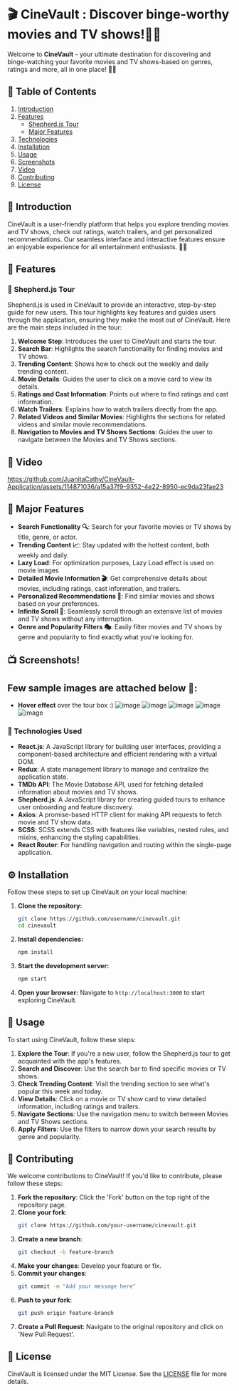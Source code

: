 # 🎬 CineVault : Discover binge-worthy movies and TV shows!🍿✨

Welcome to **CineVault** - your ultimate destination for discovering and binge-watching your favorite movies and TV shows-based on genres, ratings and more, all
in one place! 🍿✨

## 📜 Table of Contents

1. [Introduction](#-introduction)
2. [Features](#-features)
   - [Shepherd.js Tour](#-shepherdjs-tour)
   - [Major Features](#-major-features)
3. [Technologies](#-technologies)
4. [Installation](#-installation)
5. [Usage](#-usage)
6. [Screenshots](#-screenshots)
7. [Video](#-video)
8. [Contributing](#-contributing)
9. [License](#-license)

## 🌟 Introduction

CineVault is a user-friendly platform that helps you explore trending movies and TV shows, check out ratings, watch trailers, and get personalized recommendations. Our seamless interface and interactive features ensure an enjoyable experience for all entertainment enthusiasts. 🎥🍿

## 🚀 Features

### 🌸 Shepherd.js Tour

Shepherd.js is used in CineVault to provide an interactive, step-by-step guide for new users. This tour highlights key features and guides users through the application, ensuring they make the most out of CineVault. Here are the main steps included in the tour:

1. **Welcome Step**: Introduces the user to CineVault and starts the tour.
2. **Search Bar**: Highlights the search functionality for finding movies and TV shows.
3. **Trending Content**: Shows how to check out the weekly and daily trending content.
4. **Movie Details**: Guides the user to click on a movie card to view its details.
5. **Ratings and Cast Information**: Points out where to find ratings and cast information.
6. **Watch Trailers**: Explains how to watch trailers directly from the app.
7. **Related Videos and Similar Movies**: Highlights the sections for related videos and similar movie recommendations.
8. **Navigation to Movies and TV Shows Sections**: Guides the user to navigate between the Movies and TV Shows sections.

## 🎥 Video

https://github.com/JuanitaCathy/CineVault-Application/assets/114871036/a15a37f9-9352-4e22-8950-ec9da23fae23



## 🌟 Major Features

- **Search Functionality 🔍**: Search for your favorite movies or TV shows by title, genre, or actor.
- **Trending Content 📈**: Stay updated with the hottest content, both weekly and daily.
- **Lazy Load**: For optimization purposes, Lazy Load effect is used on movie images
- **Detailed Movie Information 🎬**: Get comprehensive details about movies, including ratings, cast information, and trailers.
- **Personalized Recommendations 🤩**: Find similar movies and shows based on your preferences.
- **Infinite Scroll 📜**: Seamlessly scroll through an extensive list of movies and TV shows without any interruption.
- **Genre and Popularity Filters 🎭**: Easily filter movies and TV shows by genre and popularity to find exactly what you're looking for.

## 📺 Screenshots! 

## Few sample images are attached below 📖: 
- **Hover effect** over the tour box :)
![image](https://github.com/JuanitaCathy/CineVault-MovieDB/assets/114871036/3cc30d12-5c31-40ec-ae49-e388c42a52e4)
![image](https://github.com/JuanitaCathy/CineVault-Application/assets/114871036/846752c9-39f1-4222-af69-fdf52a46fa37)
![image](https://github.com/JuanitaCathy/CineVault-Application/assets/114871036/a2757f3d-4170-4215-9c1f-e942615ef133)
![image](https://github.com/JuanitaCathy/CineVault-Application/assets/114871036/b0d1f7f9-6dc0-42b0-8591-35177e8cc42d)
![image](https://github.com/JuanitaCathy/CineVault-Application/assets/114871036/34f6a3cd-9122-4cdc-bd2d-8cfe311f70b2)


### 🌟 Technologies Used

- **React.js**: A JavaScript library for building user interfaces, providing a component-based architecture and efficient rendering with a virtual DOM.
- **Redux**: A state management library to manage and centralize the application state.
- **TMDb API**: The Movie Database API, used for fetching detailed information about movies and TV shows.
- **Shepherd.js**: A JavaScript library for creating guided tours to enhance user onboarding and feature discovery.
- **Axios**: A promise-based HTTP client for making API requests to fetch movie and TV show data.
- **SCSS**: SCSS extends CSS with features like variables, nested rules, and mixins, enhancing the styling capabilities.
- **React Router**: For handling navigation and routing within the single-page application.


## ⚙️ Installation

Follow these steps to set up CineVault on your local machine:

1. **Clone the repository:**
   ```bash
   git clone https://github.com/username/cinevault.git
   cd cinevault
   ```

2. **Install dependencies:**
   ```bash
   npm install
   ```

3. **Start the development server:**
   ```bash
   npm start
   ```

4. **Open your browser:**
   Navigate to `http://localhost:3000` to start exploring CineVault.
   
## 📖 Usage

To start using CineVault, follow these steps:

1. **Explore the Tour**: If you're a new user, follow the Shepherd.js tour to get acquainted with the app's features.
2. **Search and Discover**: Use the search bar to find specific movies or TV shows.
3. **Check Trending Content**: Visit the trending section to see what's popular this week and today.
4. **View Details**: Click on a movie or TV show card to view detailed information, including ratings and trailers.
5. **Navigate Sections**: Use the navigation menu to switch between Movies and TV Shows sections.
6. **Apply Filters**: Use the filters to narrow down your search results by genre and popularity.

## 🤝 Contributing

We welcome contributions to CineVault! If you'd like to contribute, please follow these steps:

1. **Fork the repository**: Click the 'Fork' button on the top right of the repository page.
2. **Clone your fork**: 
   ```bash
   git clone https://github.com/your-username/cinevault.git
   ```
3. **Create a new branch**: 
   ```bash
   git checkout -b feature-branch
   ```
4. **Make your changes**: Develop your feature or fix.
5. **Commit your changes**: 
   ```bash
   git commit -m "Add your message here"
   ```
6. **Push to your fork**: 
   ```bash
   git push origin feature-branch
   ```
7. **Create a Pull Request**: Navigate to the original repository and click on 'New Pull Request'.

## 📜 License

CineVault is licensed under the MIT License. See the [LICENSE](LICENSE) file for more details.

